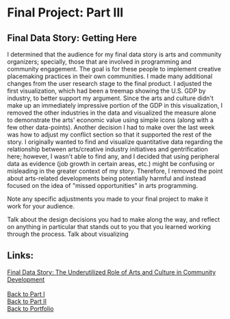 <h1>Final Project: Part III</h1>

<h2>Final Data Story: Getting Here</h2>

I determined that the audience for my final data story is arts and community organizers; specially, those that are involved in programming and community engagement. The goal is for these people to implement creative placemaking practices in their own communities. I made many additional changes from the user research stage to the final product. I adjusted the first visualization, which had been a treemap showing the U.S. GDP by industry, to better support my argument. Since the arts and culture didn't make up an immediately impressive portion of the GDP in this visualization, I removed the other industries in the data and visualized the measure alone to demonstrate the arts' economic value using simple icons (along with a few other data-points). Another decision I had to make over the last week was how to adjust my conflict section so that it supported the rest of the story. I originally wanted to find and visualize quantitative data regarding the relationship between arts/creative industry initiatives and gentrification here; however, I wasn't able to find any, and I decided that using peripheral data as evidence (job growth in certain areas, etc.) might be confusing or misleading in the greater context of my story. Therefore, I removed the point about arts-related developments being potentially harmful and instead focused on the idea of "missed opportunities" in arts programming. 

Note any specific adjustments you made to your final project to make it work for your audience.


Talk about the design decisions you had to make along the way, and reflect on anything in particular that stands out to you that you learned working through the process.
Talk about visualizing 


<h2>Links:</h2>

[Final Data Story: The Underutilized Role of Arts and Culture in Community Development](https://carnegiemellon.shorthandstories.com/the-underutilized-role-of-arts-and-culture-in-community-development/index.html)
<br>
<br>
[Back to Part I](/final_project_ptI_Crittenden.md)
<br>
[Back to Part II](/final_project_ptII_Crittenden.md)
<br>
[Back to Portfolio](/portfolio)
